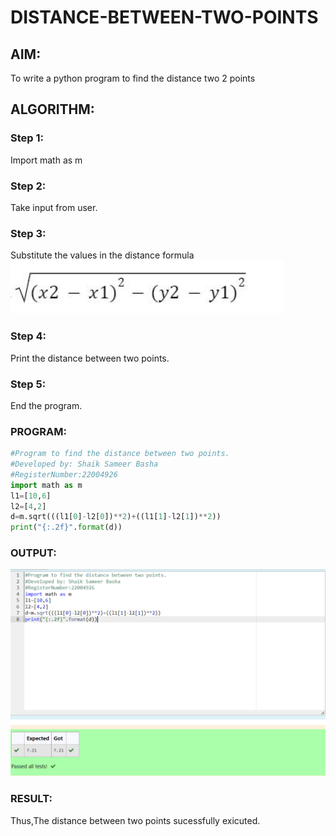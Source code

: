 # DISTANCE-BETWEEN-TWO-POINTS

## AIM:
To write a python program to find the distance two 2 points
## ALGORITHM:
### Step 1:
Import math as m
### Step 2:
Take input from user.
### Step 3: 
Substitute the values in the distance formula  ![formu](/form.png)
### Step 4: 
Print the distance between two points.
### Step 5: 
End the program.
### PROGRAM:
  ```python
  #Program to find the distance between two points.
#Developed by: Shaik Sameer Basha
#RegisterNumber:22004926
import math as m
l1=[10,6]
l2=[4,2]
d=m.sqrt(((l1[0]-l2[0])**2)+((l1[1]-l2[1])**2))
print("{:.2f}".format(d))
  ```
### OUTPUT:
![model](/output-distance-between-points.png)
### RESULT:
Thus,The distance between two points sucessfully exicuted.
